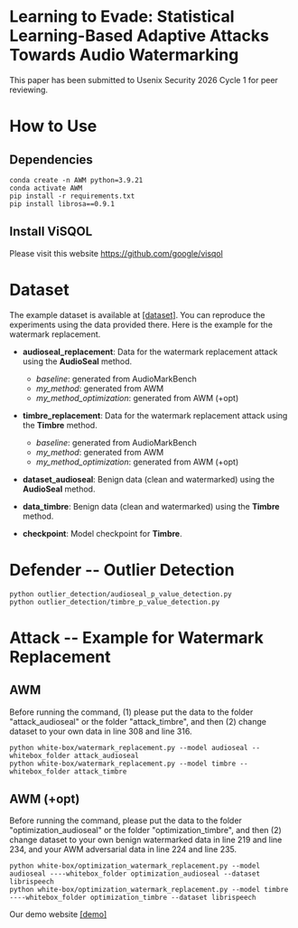 # Learning to Evade: Statistical Learning-Based Adaptive Attacks Towards Audio Watermarking

This paper has been submitted to Usenix Security 2026 Cycle 1 for peer reviewing.

# How to Use
## Dependencies
```
conda create -n AWM python=3.9.21
conda activate AWM
pip install -r requirements.txt
pip install librosa==0.9.1
```

## Install ViSQOL
Please visit this website https://github.com/google/visqol

# Dataset

The example dataset is available at [[dataset]](https://drive.google.com/drive/folders/1od-PvwZOv4Kz2HTnkbkYIon1qT4Oxiqy?usp=sharing). You can reproduce the experiments using the data provided there. Here is the example for the watermark replacement.

- **audioseal_replacement**: Data for the watermark replacement attack using the **AudioSeal** method.  
  - *baseline*: generated from AudioMarkBench  
  - *my_method*: generated from AWM  
  - *my_method_optimization*: generated from AWM (+opt)  

- **timbre_replacement**: Data for the watermark replacement attack using the **Timbre** method.  
  - *baseline*: generated from AudioMarkBench  
  - *my_method*: generated from AWM  
  - *my_method_optimization*: generated from AWM (+opt)  

- **dataset_audioseal**: Benign data (clean and watermarked) using the **AudioSeal** method.  

- **data_timbre**: Benign data (clean and watermarked) using the **Timbre** method.  

- **checkpoint**: Model checkpoint for **Timbre**. 

# Defender -- Outlier Detection
```
python outlier_detection/audioseal_p_value_detection.py
python outlier_detection/timbre_p_value_detection.py
```

# Attack -- Example for Watermark Replacement
## AWM
Before running the command, (1) please put the data to the folder "attack_audioseal" or the folder "attack_timbre", and then (2) change dataset to your own data in line 308 and line 316.
```
python white-box/watermark_replacement.py --model audioseal --whitebox_folder attack_audioseal
python white-box/watermark_replacement.py --model timbre --whitebox_folder attack_timbre
```
## AWM (+opt)
Before running the command, please put the data to the folder "optimization_audioseal" or the folder "optimization_timbre", and then (2) change dataset to your own benign watermarked data in line 219 and line 234, and your AWM adversarial data in line 224 and line 235.
```
python white-box/optimization_watermark_replacement.py --model audioseal ----whitebox_folder optimization_audioseal --dataset librispeech
python white-box/optimization_watermark_replacement.py --model timbre ----whitebox_folder optimization_timbre --dataset librispeech
```
Our demo website [[demo]](https://adaptiveaudiowmattack.github.io/)

